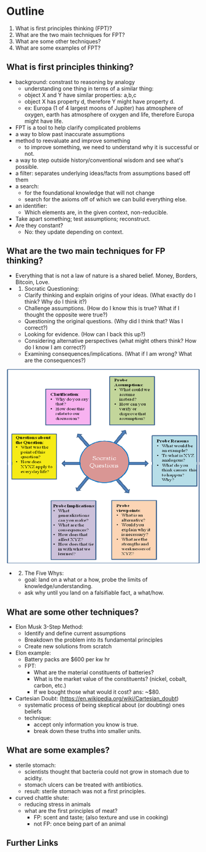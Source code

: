 # Outline

1. What is first principles thinking (FPT)?
2. What are the two main techniques for FPT?
3. What are some other techniques?
4. What are some examples of FPT?

## What is first principles thinking?
* background: constrast to reasoning by analogy
    * understanding one thing in terms of a similar thing:
    * object X and Y have similar properties: a,b,c
    * object X has property d, therefore Y might have property d.
    * ex: Europa (1 of 4 largest moons of Jupiter) has atmosphere of oxygen, earth has atmosphere of oxygen and life, therefore Europa might have life.
* FPT is a tool to help clarify complicated problems
* a way to blow past inaccurate assumptions
* method to reevaluate and improve something
    * to improve something, we need to understand why it is successful or not.
* a way to step outside history/conventional wisdom and see what's possible.
* a filter: separates underlying ideas/facts from assumptions based off them
* a search: 
    * for the foundational knowledge that will not change
    * search for the axioms off of which we can build everything else.
* an identifier:
    * Which elements are, in the given context, non-reducible.
* Take apart something; test assumptions; reconstruct.
* Are they constant?
    * No: they update depending on context.

## What are the two main techniques for FP thinking?
* Everything that is not a law of nature is a shared belief. Money, Borders, Bitcoin, Love.
* 1) Socratic Questioning:
    * Clarify thinking and explain origins of your ideas. (What exactly do I think? Why do I think it?)
    * Challenge assumptions. (How do I know this is true? What if I thought the opposite were true?)
    * Questioning the original questions. (Why did I think that? Was I correct?)
    * Looking for evidence. (How can I back this up?)
    * Considering alternative perspectives (what might others think? How do I know I am correct?)
    * Examining consequences/implications. (What if I am wrong? What are the consequences?)

![Socratic Questioning](./data/socratic-questions.png)

* 2) The Five Whys:
    * goal: land on a what or a how, probe the limits of knowledge/understanding.
    * ask why until you land on a falsifiable fact, a what/how.

## What are some other techniques?
* Elon Musk 3-Step Method:
    * Identify and define current assumptions
    * Breakdown the problem into its fundamental principles
    * Create new solutions from scratch
* Elon example:
    * Battery packs are $600 per kw hr
    * FPT:
        * What are the material constituents of batteries?
        * What is the market value of the constituents? (nickel, cobalt, carbon, etc.)
        * If we bought those what would it cost? ans: ~$80.
* Cartesian Doubt: (https://en.wikipedia.org/wiki/Cartesian_doubt)
    * systematic process of being skeptical about (or doubting) ones beliefs
    * technique:
        * accept only information you know is true.
        * break down these truths into smaller units.

## What are some examples?
* sterile stomach:
    * scientists thought that bacteria could not grow in stomach due to acidity.
    * stomach ulcers can be treated with antibiotics.
    * result: sterile stomach was not a first principles.
* curved chattle shute:
    * reducing stress in animals
    * what are the first principles of meat?
        * FP: scent and taste; (also texture and use in cooking)
        * not FP: once being part of an animal

## Further Links